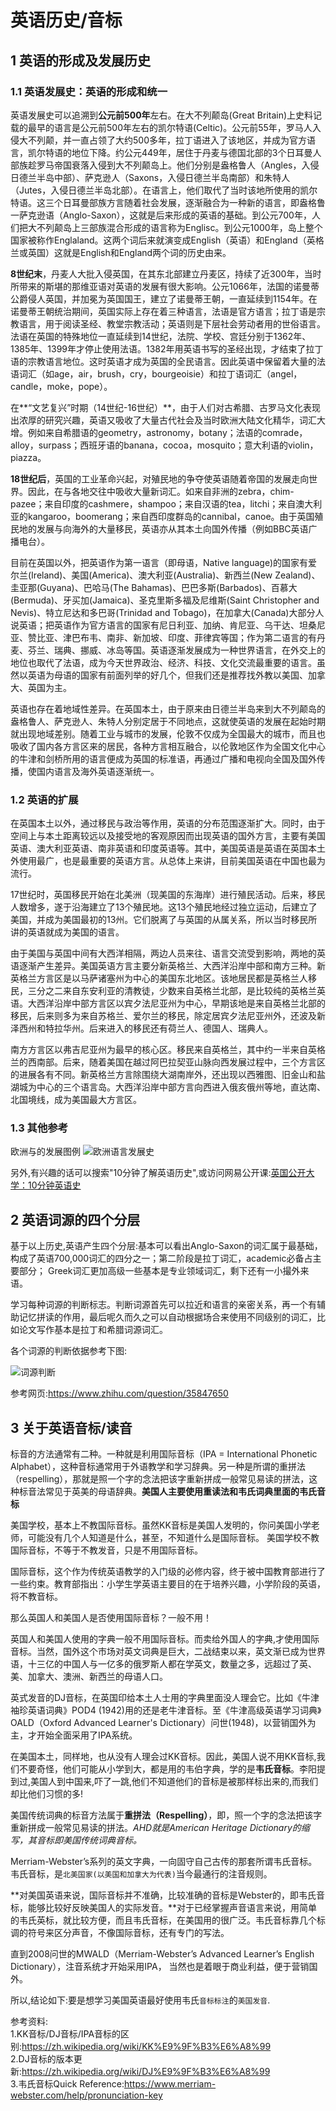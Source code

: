 # 英语历史/音标

## 1 英语的形成及发展历史

### 1.1 英语发展史：英语的形成和统一

英语发展史可以追溯到**公元前500年**左右。在大不列颠岛(Great Britain)上史料记载的最早的语言是公元前500年左右的凯尔特语(Celtic)。公元前55年，罗马人入侵大不列颠，并一直占领了大约500多年，拉丁语进入了该地区，并成为官方语言，凯尔特语的地位下降。约公元449年，居住于丹麦与德国北部的3个日耳曼人部族趁罗马帝国衰落入侵到大不列颠岛上。他们分别是盎格鲁人（Angles，入侵日德兰半岛中部）、萨克逊人（Saxons，入侵日德兰半岛南部）和朱特人（Jutes，入侵日德兰半岛北部）。在语言上，他们取代了当时该地所使用的凯尔特语。这三个日耳曼部族方言随着社会发展，逐渐融合为一种新的语言，即盎格鲁一萨克逊语（Anglo-Saxon），这就是后来形成的英语的基础。到公元700年，人们把大不列颠岛上三部族混合形成的语言称为Englisc。到公元1000年，岛上整个国家被称作Englaland。这两个词后来就演变成English（英语）和England（英格兰或英国）这就是English和England两个词的历史由来。


**8世纪末**，丹麦人大批入侵英国，在其东北部建立丹麦区，持续了近300年，当时所带来的斯堪的那维亚语对英语的发展有很大影响。公元1066年，法国的诺曼蒂公爵侵人英国，并加冕为英国国王，建立了诺曼蒂王朝，一直延续到1154年。在诺曼蒂王朝统治期间，英国实际上存在着三种语言，法语是官方语言；拉丁语是宗教语言，用于阅读圣经、教堂宗教活动；英语则是下层社会劳动者用的世俗语言。法语在英国的特殊地位一直延续到14世纪，法院、学校、宫廷分别于1362年、1385年、1399年才停止使用法语。1382年用英语书写的圣经出现，才结束了拉丁语的宗教语言地位。这时英语才成为英国的全民语言。因此英语中保留着大量的法语词汇（如age，air，brush，cry，bourgeoisie）和拉丁语词汇（angel，candle，moke，pope）。


在**“文艺复兴”时期（14世纪-16世纪）**，由于人们对古希腊、古罗马文化表现出浓厚的研究兴趣，英语又吸收了大量古代社会及当时欧洲大陆文化精华，词汇大增。例如来自希腊语的geometry，astronomy，botany；法语的comrade，alloy，surpass；西班牙语的banana，cocoa，mosquito；意大利语的violin，piazza。


**18世纪后**，英国的工业革命兴起，对殖民地的争夺使英语随着帝国的发展走向世界。因此，在与各地交往中吸收大量新词汇。如来自非洲的zebra，chim-pazee；来自印度的cashmere，shampoo；来自汉语的tea，litchi；来自澳大利亚的kangaroo，boomerang；来自西印度群岛的cannibal，canoe。由于英国殖民地的发展与向海外的大量移民，英语亦从其本土向国外传播（例如BBC英语广播电台）。


目前在英国以外，把英语作为第一语言（即母语，Native language)的国家有爱尔兰(Ireland)、美国(America)、澳大利亚(Australia)、新西兰(New Zealand)、圭亚那(Guyana)、巴哈马(The Bahamas)、巴巴多斯(Barbados)、百慕大(Bermuda)、牙买加(Jamaica)、圣克里斯多福及尼维斯(Saint Christopher and Nevis)、特立尼达和多巴哥(Trinidad and Tobago)，在加拿大(Canada)大部分人说英语；把英语作为官方语言的国家有尼日利亚、加纳、肯尼亚、乌干达、坦桑尼亚、赞比亚、津巴布韦、南非、新加坡、印度、菲律宾等国；作为第二语言的有丹麦、芬兰、瑞典、挪威、冰岛等国。英语逐渐发展成为一种世界语言，在外交上的地位也取代了法语，成为今天世界政治、经济、科技、文化交流最重要的语言。虽然以英语为母语的国家有前面列举的好几个，但我们还是推荐找外教以美国、加拿大、英国为主。


英语也存在着地域性差异。在英国本土，由于原来由日德兰半岛来到大不列颠岛的盎格鲁人、萨克逊人、朱特人分别定居于不同地点，这就使英语的发展在起始时期就出现地域差别。随着工业与城市的发展，伦敦不仅成为全国最大的城市，而且也吸收了国内各方言区来的居民，各种方言相互融合，以伦敦地区作为全国文化中心的牛津和剑桥所用的语言便成为英国的标准语，再通过广播和电视向全国及国外传播，使国内语言及海外英语逐渐统一。

### 1.2 英语的扩展

在英国本土以外，通过移民与政治等作用，英语的分布范围逐渐扩大。同时，由于空间上与本土距离较远以及接受地的客观原因而出现英语的国外方言，主要有美国英语、澳大利亚英语、南非英语和印度英语等。其中，美国英语是英语在英国本土外使用最广，也是最重要的英语方言。从总体上来讲，目前美国英语在中国也最为流行。


17世纪时，英国移民开始在北美洲（现美国的东海岸）进行殖民活动。后来，移民人数增多，遂于沿海建立了13个殖民地。这13个殖民地经过独立运动，后建立了美国，并成为美国最初的13州。它们脱离了与英国的从属关系，所以当时移民所讲的英语就成为美国的语言。


由于美国与英国中间有大西洋相隔，两边人员来往、语言交流受到影响，两地的英语逐渐产生差异。美国英语方言主要分新英格兰、大西洋沿岸中部和南方三种。新英格兰方言区是以马萨诸塞州为中心的美国东北地区。该地居民都是英格兰人移民，三分之二来自东安利亚的清教徒，少数来自英格兰北部，是比较纯的英格兰英语。大西洋沿岸中部方言区以宾夕法尼亚州为中心，早期该地是来自英格兰北部的移民，后来则多为来自苏格兰、爱尔兰的移民，除定居宾夕法尼亚州外，还波及新泽西州和特拉华州。后来进入的移民还有荷兰人、德国人、瑞典人。


南方方言区以弗吉尼亚州为最早的核心区。移民来自英格兰，其中约一半来自英格兰的西南部。后来，随着美国在越过阿巴拉契亚山脉向西发展过程中，三个方言区的进展各有不同。新英格兰方言除围绕大湖南岸外，还出现以西雅图、旧金山和盐湖城为中心的三个语言岛。大西洋沿岸中部方言向西进入俄亥俄州等地，直达南、北国境线，成为美国最大方言区。

### 1.3 其他参考

欧洲与的发展图例
![欧洲语言发展史](http://7u2o1q.com1.z0.glb.clouddn.com/%E6%AC%A7%E6%B4%B2%E8%AF%AD%E8%A8%80%E5%8F%91%E5%B1%95%E5%8F%B2.jpg)

另外,有兴趣的话可以搜索"10分钟了解英语历史",或访问网易公开课:[英国公开大学：10分钟英语史](http://open.163.com/special/opencourse/english.html)

## 2 英语词源的四个分层

基于以上历史,英语产生四个分层:基本可以看出Anglo-Saxon的词汇属于最基础，构成了英语700,000词汇的四分之一；第二阶段是拉丁词汇，academic必备占主要部分； Greek词汇更加高级一些基本是专业领域词汇，剩下还有一小撮外来语。

学习每种词源的判断标志。判断词源首先可以拉近和语言的亲密关系，再一个有辅助记忆拼读的作用，最后呢久而久之可以自动根据场合来使用不同级别的词汇，比如论文写作基本是拉丁和希腊词源词汇。

各个词源的判断依据参考下图:

![词源判断](http://7u2o1q.com1.z0.glb.clouddn.com/%E8%8B%B1%E8%AF%AD%E8%AF%8D%E6%BA%90%E5%88%A4%E6%96%AD.gif)

参考网页:https://www.zhihu.com/question/35847650

## 3 关于英语音标/读音

标音的方法通常有二种。一种就是利用国际音标（IPA = International Phonetic Alphabet），这种音标通常用于外语教学和学习辞典。另一种是所谓的重拼法（respelling），那就是照一个字的念法把该字重新拼成一般常见易读的拼法，这种标音法常见于英美的母语辞典。**美国人主要使用重读法和韦氏词典里面的韦氏音标**

美国学校，基本上不教国际音标。虽然KK音标是美国人发明的，你问美国小学老师，可能没有几个人知道是什么，甚至，不知道什么是国际音标。 美国学校不教国际音标，不等于不教发音，只是不用国际音标。

国际音标，这个作为传统英语教学的入门级的必修内容，终于被中国教育部进行了一些约束。教育部指出：小学生学英语主要目的在于培养兴趣，小学阶段的英语，将不教音标。

那么英国人和美国人是否使用国际音标？一般不用！

英国人和美国人使用的字典一般不用国际音标。而卖给外国人的字典,才使用国际音标。当然，国外这个市场对英文词典是巨大，二战结束以来，英文渐已成为世界语，十三亿的中国人与一亿多的俄罗斯人都在学英文，数量之多，远超过了英、美、加拿大、澳洲、新西兰的母语人口。

英式发音的DJ音标，在英国印给本土人士用的字典里面没人理会它。比如《牛津袖珍英语词典》POD4 (1942)用的还是老牛津音标。至《牛津高级英语学习词典》OALD（Oxford Advanced Learner's Dictionary）问世(1948)，以营销国外为主，才开始全面采用了IPA系统。

在美国本土，同样地，也从没有人理会过KK音标。因此，美国人说不用KK音标,我们不要奇怪，他们可能从小学到大，都是用的韦伯字典，学的是**韦氏音标**。李阳提到过,美国人到中国来,吓了一跳,他们不知道他们的音标是被那样标出来的,而我们却比他们习惯的多!

美国传统词典的标音方法属于**重拼法（Respelling）**，即，照一个字的念法把该字重新拼成一般常见易读的拼法。*AHD就是American Heritage Dictionary的缩写，其音标即美国传统词典音标。*

Merriam-Webster’s系列的英文字典，一向固守自己古传的那套所谓韦氏音标。韦氏音标，是`北美国家(以美国和加拿大为代表)`当今最通行的注音规则。

**对美国英语来说，国际音标并不准确，比较准确的音标是Webster的，即韦氏音标，能够比较好反映美国人的实际发音。**对于已经掌握声音语言来说，用简单的韦氏英标，就比较方便，而且韦氏音标，在美国用的很广泛。韦氏音标靠几个标调的符号来区分声音，不像国际音标，还有专门的写法。

直到2008问世的MWALD（Merriam-Webster’s Advanced Learner’s English Dictionary），注音系统才开始采用IPA， 当然也是着眼于商业利益，便于营销国外。

所以,结论如下:要是想学习美国英语最好使用韦氏`音标标注`的`美国发音`.

参考资料:  
1.KK音标/DJ音标/IPA音标的区别:https://zh.wikipedia.org/wiki/KK%E9%9F%B3%E6%A8%99  
2.DJ音标的版本更新:https://zh.wikipedia.org/wiki/DJ%E9%9F%B3%E6%A8%99  
3.韦氏音标Quick Reference:https://www.merriam-webster.com/help/pronunciation-key  
